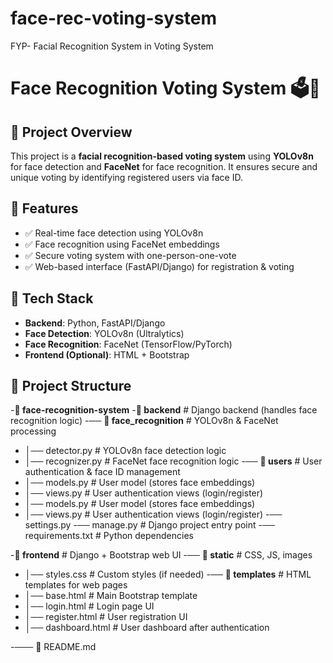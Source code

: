 # face-rec-voting-system
FYP- Facial Recognition System in Voting System

# Face Recognition Voting System 🗳️🤖

## 📌 Project Overview
This project is a **facial recognition-based voting system** using **YOLOv8n** for face detection and **FaceNet** for face recognition. It ensures secure and unique voting by identifying registered users via face ID.

## 🚀 Features
- ✅ Real-time face detection using YOLOv8n  
- ✅ Face recognition using FaceNet embeddings  
- ✅ Secure voting system with one-person-one-vote  
- ✅ Web-based interface (FastAPI/Django) for registration & voting  

## 🔧 Tech Stack
- **Backend**: Python, FastAPI/Django  
- **Face Detection**: YOLOv8n (Ultralytics)  
- **Face Recognition**: FaceNet (TensorFlow/PyTorch)   
- **Frontend (Optional)**: HTML + Bootstrap  

## 📂 Project Structure
-**📁 face-recognition-system**
-**📂 backend**          # Django backend (handles face recognition logic)
-── **📂 face_recognition**  # YOLOv8n & FaceNet processing
-   │── detector.py      # YOLOv8n face detection logic
-   │── recognizer.py    # FaceNet face recognition logic
-── **📂 users**        # User authentication & face ID management
-   │── models.py   # User model (stores face embeddings)
-   │── views.py    # User authentication views (login/register)
-   │── models.py   # User model (stores face embeddings)
-   │── views.py    # User authentication views (login/register)
-── settings.py
-── manage.py       # Django project entry point
-── requirements.txt # Python dependencies

-**📂 frontend**         # Django + Bootstrap web UI
-── **📂 static**       # CSS, JS, images
-   │── styles.css  # Custom styles (if needed)
-── **📂 templates**    # HTML templates for web pages
-   │── base.html   # Main Bootstrap template
-   │── login.html  # Login page UI
-   │── register.html   # User registration UI
-   │── dashboard.html    # User dashboard after authentication

-─── 📝 README.md

